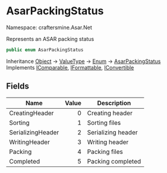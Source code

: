 # AsarPackingStatus

Namespace: craftersmine.Asar.Net

Represents an ASAR packing status

```csharp
public enum AsarPackingStatus
```

Inheritance [Object](https://docs.microsoft.com/en-us/dotnet/api/system.object) → [ValueType](https://docs.microsoft.com/en-us/dotnet/api/system.valuetype) → [Enum](https://docs.microsoft.com/en-us/dotnet/api/system.enum) → [AsarPackingStatus](./craftersmine.asar.net.asarpackingstatus.md)<br>
Implements [IComparable](https://docs.microsoft.com/en-us/dotnet/api/system.icomparable), [IFormattable](https://docs.microsoft.com/en-us/dotnet/api/system.iformattable), [IConvertible](https://docs.microsoft.com/en-us/dotnet/api/system.iconvertible)

## Fields

| Name | Value | Description |
| --- | --: | --- |
| CreatingHeader | 0 | Creating header |
| Sorting | 1 | Sorting files |
| SerializingHeader | 2 | Serializing header |
| WritingHeader | 3 | Writing header |
| Packing | 4 | Packing files |
| Completed | 5 | Packing completed |
